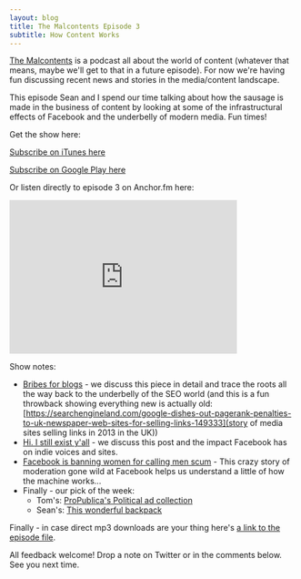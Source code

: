 ```yaml
---
layout: blog
title: The Malcontents Episode 3
subtitle: How Content Works
---
```


[The Malcontents](http://themalcontents.fm/) is a podcast all about the world of content (whatever that means, maybe we'll get to that in a future episode). For now we're having fun discussing recent news and stories in the media/content landscape.

This episode Sean and I spend our time talking about how the sausage is made in the business of content by looking at some of the infrastructural effects of Facebook and the underbelly of modern media. Fun times!

Get the show here:

[Subscribe on iTunes here](https://itunes.apple.com/us/podcast/the-malcontents/id1314411665)

[Subscribe on Google Play here](https://play.google.com/music/m/Dhm6mevtooczab2efjbrac2tlnu?t=The_Malcontents_Episode_2-The_Malcontents)

Or listen directly to episode 3 on Anchor.fm here:

<iframe src="https://anchor.fm/malcontents/episodes/11344c0/embed?at=1298442" height="270px" width="400px" frameborder="0" scrolling="no"></iframe>

Show notes:

- [Bribes for blogs](https://theoutline.com/post/2563/how-brands-secretly-buy-their-way-into-forbes-fast-company-and-huffpost-stories) - we discuss this piece in detail and trace the roots all the way back to the underbelly of the SEO world (and this is a fun throwback showing everything new is actually old: [https://searchengineland.com/google-dishes-out-pagerank-penalties-to-uk-newspaper-web-sites-for-selling-links-149333](story of media sites selling links in 2013 in the UK))
- [Hi. I still exist y'all](http://thebloggess.com/2017/11/24/hi-i-still-exist-yall/) - we discuss this post and the impact Facebook has on indie voices and sites.
- [Facebook is banning women for calling men scum](https://www.thedailybeast.com/women-are-getting-banned-from-facebook-for-calling-men-scum?source=twitter&via=desktop) - This crazy story of moderation gone wild at Facebook helps us understand a little of how the machine works...
- Finally - our pick of the week:
    - Tom's: [ProPublica's Political ad collection](http://projects.propublica.org/facebook-ads/)
    - Sean's: [This wonderful backpack](http://www.pinqponq.com/en/cubik-large-acid-black/)

Finally - in case direct mp3 downloads are your thing here's [a link to the episode file](https://drive.google.com/open?id=1RD3saFp8UZ1wZcos_sriNzkqkl34F7Ee).

All feedback welcome! Drop a note on Twitter or in the comments below. See you next time.